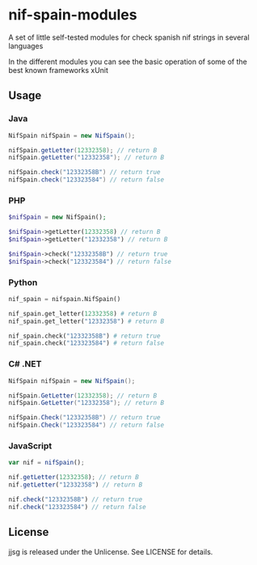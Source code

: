 # nif-spain-modules
A set of little self-tested modules for check spanish nif strings in several languages

In the different modules you can see the basic operation of some of the best known frameworks xUnit

## Usage
### Java
```java
NifSpain nifSpain = new NifSpain();

nifSpain.getLetter(12332358); // return B
nifSpain.getLetter("12332358"); // return B 

nifSpain.check("12332358B") // return true
nifSpain.check("123323584") // return false
```

### PHP
```php
$nifSpain = new NifSpain();

$nifSpain->getLetter(12332358) // return B
$nifSpain->getLetter("12332358") // return B

$nifSpain->check("12332358B") // return true
$nifSpain->check("123323584") // return false
```

### Python
```python
nif_spain = nifspain.NifSpain()

nif_spain.get_letter(12332358) # return B
nif_spain.get_letter("12332358") # return B

nif_spain.check("12332358B") # return true
nif_spain.check("123323584") # return false
```

### C# .NET
```csharp
NifSpain nifSpain = new NifSpain();

nifSpain.GetLetter(12332358); // return B
nifSpain.GetLetter("12332358"); // return B 

nifSpain.Check("12332358B") // return true
nifSpain.Check("123323584") // return false
```

### JavaScript
```javascript
var nif = nifSpain();

nif.getLetter(12332358); // return B
nif.getLetter("12332358") // return B 

nif.check("12332358B") // return true
nif.check("123323584") // return false
```

## License

jjsg is released under the Unlicense. See LICENSE for details.
